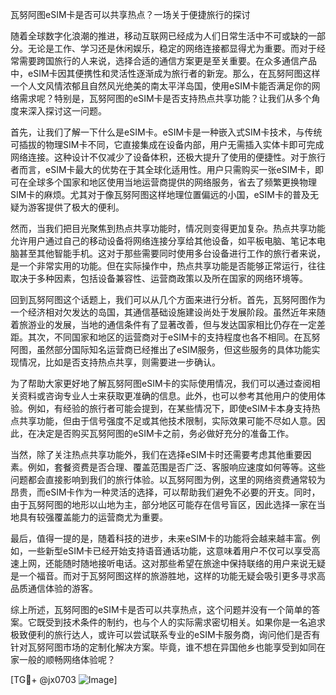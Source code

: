 瓦努阿图eSIM卡是否可以共享热点？一场关于便捷旅行的探讨

随着全球数字化浪潮的推进，移动互联网已经成为人们日常生活中不可或缺的一部分。无论是工作、学习还是休闲娱乐，稳定的网络连接都显得尤为重要。而对于经常需要跨国旅行的人来说，选择合适的通信方案更是至关重要。在众多通信产品中，eSIM卡因其便携性和灵活性逐渐成为旅行者的新宠。那么，在瓦努阿图这样一个人文风情浓郁且自然风光绝美的南太平洋岛国，使用eSIM卡能否满足你的网络需求呢？特别是，瓦努阿图的eSIM卡是否支持热点共享功能？让我们从多个角度来深入探讨这一问题。

首先，让我们了解一下什么是eSIM卡。eSIM卡是一种嵌入式SIM卡技术，与传统可插拔的物理SIM卡不同，它直接集成在设备内部，用户无需插入实体卡即可完成网络连接。这种设计不仅减少了设备体积，还极大提升了使用的便捷性。对于旅行者而言，eSIM卡最大的优势在于其全球化适用性。用户只需购买一张eSIM卡，即可在全球多个国家和地区使用当地运营商提供的网络服务，省去了频繁更换物理SIM卡的麻烦。尤其对于像瓦努阿图这样地理位置偏远的小国，eSIM卡的普及无疑为游客提供了极大的便利。

然而，当我们把目光聚焦到热点共享功能时，情况则变得更加复杂。热点共享功能允许用户通过自己的移动设备将网络连接分享给其他设备，如平板电脑、笔记本电脑甚至其他智能手机。这对于那些需要同时使用多台设备进行工作的旅行者来说，是一个非常实用的功能。但在实际操作中，热点共享功能是否能够正常运行，往往取决于多种因素，包括设备兼容性、运营商政策以及所在国家的网络环境等。

回到瓦努阿图这个话题上，我们可以从几个方面来进行分析。首先，瓦努阿图作为一个经济相对欠发达的岛国，其通信基础设施建设尚处于发展阶段。虽然近年来随着旅游业的发展，当地的通信条件有了显著改善，但与发达国家相比仍存在一定差距。其次，不同国家和地区的运营商对于eSIM卡的支持程度也各不相同。在瓦努阿图，虽然部分国际知名运营商已经推出了eSIM服务，但这些服务的具体功能实现情况，比如是否支持热点共享，则需要进一步确认。

为了帮助大家更好地了解瓦努阿图eSIM卡的实际使用情况，我们可以通过查阅相关资料或咨询专业人士来获取更准确的信息。此外，也可以参考其他用户的使用体验。例如，有经验的旅行者可能会提到，在某些情况下，即使eSIM卡本身支持热点共享功能，但由于信号强度不足或其他技术限制，实际效果可能不尽如人意。因此，在决定是否购买瓦努阿图的eSIM卡之前，务必做好充分的准备工作。

当然，除了关注热点共享功能外，我们在选择eSIM卡时还需要考虑其他重要因素。例如，套餐资费是否合理、覆盖范围是否广泛、客服响应速度如何等等。这些问题都会直接影响到我们的旅行体验。以瓦努阿图为例，这里的网络资费通常较为昂贵，而eSIM卡作为一种灵活的选择，可以帮助我们避免不必要的开支。同时，由于瓦努阿图的地形以山地为主，部分地区可能存在信号盲区，因此选择一家在当地具有较强覆盖能力的运营商尤为重要。

最后，值得一提的是，随着科技的进步，未来eSIM卡的功能将会越来越丰富。例如，一些新型eSIM卡已经开始支持语音通话功能，这意味着用户不仅可以享受高速上网，还能随时随地接听电话。这对那些希望在旅途中保持联络的用户来说无疑是一个福音。而对于瓦努阿图这样的旅游胜地，这样的功能无疑会吸引更多寻求高品质通信体验的游客。

综上所述，瓦努阿图的eSIM卡是否可以共享热点，这个问题并没有一个简单的答案。它既受到技术条件的制约，也与个人的实际需求密切相关。如果你是一名追求极致便利的旅行达人，或许可以尝试联系专业的eSIM卡服务商，询问他们是否有针对瓦努阿图市场的定制化解决方案。毕竟，谁不想在异国他乡也能享受到如同在家一般的顺畅网络体验呢？

[TG💪+ @jx0703 ![Image](https://github.com/user-attachments/assets/dbca1d08-cadb-493c-b0ec-ad6f7a83f270)]